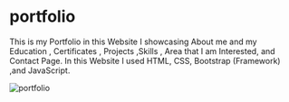 # portfolio
This is my Portfolio in this Website I showcasing About me and my Education , Certificates , Projects ,Skills , Area that I am Interested, and Contact Page. In this Website I used HTML, CSS, Bootstrap (Framework) ,and JavaScript.


![portfolio]([https://github.com/DigiDuchess/portfolio/assets/145925959/e21de69a-08b6-4f6b-9fb2-d0bfb2981969](https://github.com/UdaykumarJewoor/portfolio/blob/main/Assets/images/screencapture-127-0-0-1-5500-index-html-2024-08-11-12_16_58.png))
